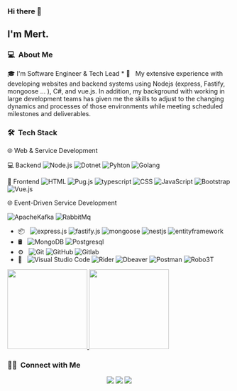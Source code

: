 ### Hi there 👋

<h2>I'm Mert.</h2>

<h3> 💻 &nbsp;About Me </h3>
 🎓 I'm Software Engineer & Tech Lead
 * 🤔 &nbsp; My extensive experience with  developing websites and backend systems using Nodejs (express, Fastify, mongoose … ), C#, and vue.js. In addition, my background with working in large development teams has given me the skills to adjust to the changing dynamics and processes of those environments while meeting scheduled milestones and deliverables.


<h3> 🛠 &nbsp;Tech Stack</h3>

🌐 Web & Service Development &nbsp;
  
   :computer: Backend
  ![Node.js](https://img.shields.io/badge/-Node.js-333333?style=flat&logo=node.js)
  ![Dotnet](https://img.shields.io/badge/-dotnet-333333?style=flat&logo=dotnet)
  ![Pyhton](https://img.shields.io/badge/-Pyhton-111111?style=flat&logo=Pyhton)
  ![Golang](https://img.shields.io/badge/-Golang-333333?style=flat&logo=Golang)

  :newspaper: Frontend 
  ![HTML](https://img.shields.io/badge/-HTML-333333?style=flat&logo=HTML5)
  ![Pug.js](https://img.shields.io/badge/-Pug.js-333333?style=flat&logo=Pug)
  ![typescript](https://img.shields.io/badge/-typescript-333333?style=flat&logo=typescript)
  ![CSS](https://img.shields.io/badge/-CSS-333333?style=flat&logo=CSS3&logoColor=1572B6)
  ![JavaScript](https://img.shields.io/badge/-JavaScript-333333?style=flat&logo=javascript)
  ![Bootstrap](https://img.shields.io/badge/-Bootstrap-333333?style=flat&logo=bootstrap&logoColor=563D7C)
  ![Vue.js](https://img.shields.io/badge/-vue.js-333333?style=flat&logo=vue.js&logoColor=1572B6)
  
🌐 Event-Driven Service Development &nbsp;

  ![ApacheKafka](https://img.shields.io/badge/-ApacheKafka-333333?style=flat&logo=ApacheKafka)
  ![RabbitMq](https://img.shields.io/badge/-RabbitMq-333333?style=flat&logo=RabbitMq)
  
  - :package: &nbsp;
      ![express.js](https://img.shields.io/badge/-express-333333?style=flat&logo=express)
      ![fastify.js](https://img.shields.io/badge/-fastify-333333?style=flat&logo=fastify)
      ![mongoose](https://img.shields.io/badge/-mongoose-333333?style=flat&logo=mongoose)
      ![nestjs](https://img.shields.io/badge/-nestjs-333333?style=flat&logo=nestjs)
      ![entityframework](https://img.shields.io/badge/-entityframework-333333?style=flat&logo=entityframework)
- 🛢 &nbsp;
  ![MongoDB](https://img.shields.io/badge/-MongoDB-333333?style=flat&logo=mongodb)
  ![Postgresql](https://img.shields.io/badge/-postgresql-333333?style=flat&logo=postgresql&logoColor=1572B6)
- ⚙️ &nbsp;
  ![Git](https://img.shields.io/badge/-Git-333333?style=flat&logo=git)
  ![GitHub](https://img.shields.io/badge/-GitHub-333333?style=flat&logo=github)
  ![Gitlab](https://img.shields.io/badge/-Gitlab-333333?style=flat&logo=Gitlab)
- 🔧 &nbsp;
  ![Visual Studio Code](https://img.shields.io/badge/-Visual%20Studio%20Code-333333?style=flat&logo=visual-studio-code&logoColor=007ACC)
  ![Rider](https://img.shields.io/badge/-rider-333333?style=flat&logo=rider&logoColor=FF0000)
  ![Dbeaver](https://img.shields.io/badge/-dbeaver-222222?style=flat&logo=dbeaver&logoColor=007ACC)
  ![Postman](https://img.shields.io/badge/-Postman-333333?style=flat&logo=Postman&logoColor=FF5733)
  ![Robo3T](https://img.shields.io/badge/-Robo3T-333333?style=flat&logo=Robo3T&logoColor=FF5733)

<p>
<a href="https://github.com/mertdemirok">
  <img height="180em" src="https://github-readme-stats.vercel.app/api?username=mertdemirok&show_icons=true&theme=tokyonight" />
  <img height="180em" src="https://github-readme-stats-eight-theta.vercel.app/api/top-langs/?username=mertdemirok&theme=radical&layout=compact&langs_count=8" />
</a>
</p>


<h3> 🤝🏻 &nbsp;Connect with Me </h3>

<p align="center">
<a href="https://mertdemirok.com"><img src="https://img.shields.io/badge/-mertdemirok.com-3423A6?style=flat-square&logo=Google-Chrome&logoColor=white"/></a>
<a href="https://www.linkedin.com/in/mertdemirok"><img src="https://img.shields.io/badge/-mertdemiirok-3423A6?style=flat-square&logo=Linkedin&logoColor=white"/></a>
<a href="mailto:mertdemiirok@gmail.com"><img src="https://img.shields.io/badge/-mertdemiirok@gmail.com-D14836?style=flat-square&logo=Gmail&logoColor=white"/></a>

